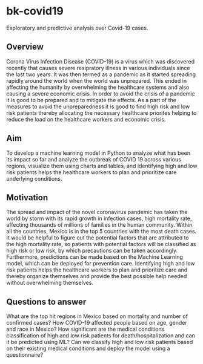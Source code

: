 # bk-covid19
Exploratory and predictive analysis over Covid-19 cases.
## Overview
Corona Virus Infection Disease (COVID-19) is a virus which was discovered recently that causes severe resipratory illness in various individuals since the last two years. It was then termed as a pandemic as it started spreading rapidly around the world when the world was unprepared. This ended in affecting the humanity by overwhelming the healthcare systems and also causing a severe economic crisis. In order to avoid the crisis of a pandemic it is good to be prepared and to mitigate the effects. As a part of the measures to avoid the unpreparedness it is good to find high risk and low risk patients thereby allocating the necessary healthcare priorites helping to reduce the load on the healthcare workers and economic crisis.

## Aim
To develop a machine learning model in Python to analyze what has been its impact so far and analyze the outbreak of COVID 19 across various regions, visualize them using charts and tables, and identifying high and low risk patients helps the healthcare workers to plan and prioritize care underlying conditions.

## Motivation
The spread and impact of the novel coronavirus pandemic has taken the world by storm with its rapid growth in infection cases, high mortality rate, affecting thousands of millions of families in the human community. Within all the countries, Mexico is in the top 5 countries with the most death cases. It would be helpful to figure out the potential factors that are attributed to the high mortality rate, so patients with potential factors will be classified as high risk or low risk, by which precautions can be taken accordingly. Furthermore, predictions can be made based on the Machine Learning model, which can be deployed for prevention care. Identifying high and low risk patients helps the healthcare workers to plan and prioritize care and thereby organize themselves and provide the best possible help needed without overwhelming themselves.

## Questions to answer
What are the top hit regions in Mexico based on mortality and number of confirmed cases?
How COVID-19 affected people based on age, gender and race in Mexico?
How significant are the medical conditions classification of high and low risk patients for death/hospitalization and can it be predicted using ML?
Can we classify high and low risk patients based on their existing medical conditions and deploy the model using a questionnaire?
